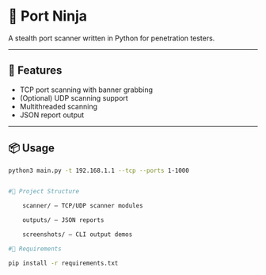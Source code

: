 # 🚀 Port Ninja

A stealth port scanner written in Python for penetration testers.

---

## 🎯 Features

- TCP port scanning with banner grabbing
- (Optional) UDP scanning support
- Multithreaded scanning
- JSON report output

---

## 📦 Usage

```bash
python3 main.py -t 192.168.1.1 --tcp --ports 1-1000


#📁 Project Structure

    scanner/ — TCP/UDP scanner modules

    outputs/ — JSON reports

    screenshots/ — CLI output demos

#🔧 Requirements

pip install -r requirements.txt

